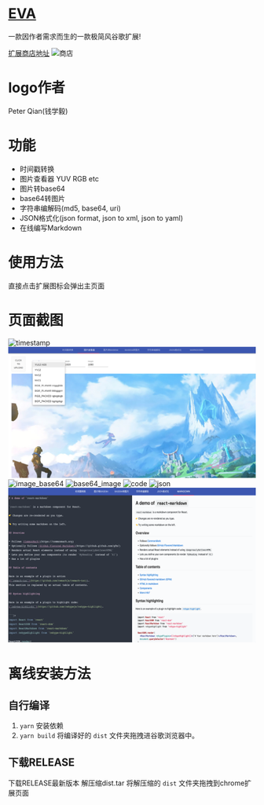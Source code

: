 # [EVA](https://github.com/abelleeye/eva)
一款因作者需求而生的一款极简风谷歌扩展!

[扩展商店地址](https://chrome.google.com/webstore/detail/eva/dcjhacinagjbejleicefnpcnbeffhihi)
![商店](./image/eva_store_pic.png)

# logo作者
Peter Qian(钱学毅)

# 功能

- 时间戳转换
- 图片查看器 YUV RGB etc
- 图片转base64
- base64转图片
- 字符串编解码(md5, base64, uri)
- JSON格式化(json format, json to xml, json to yaml)
- 在线编写Markdown
  
# 使用方法
直接点击扩展图标会弹出主页面

# 页面截图

![timestamp](./image/eva_timestamp.png)
![image_viewer](./image/eva_image_viewer.png)
![image_base64](./image/eva_image_base64.png)
![base64_image](./image/eva_base64_image.png)
![code](./image/eva_code.png)
![json](./image/eva_json.png)
![markdown](./image/eva_markdown.png)


# 离线安装方法

## 自行编译
1. `yarn` 安装依赖
2. `yarn build` 将编译好的 `dist` 文件夹拖拽进谷歌浏览器中。

## 下载RELEASE
下载RELEASE最新版本
解压缩dist.tar
将解压缩的 `dist` 文件夹拖拽到chrome扩展页面
